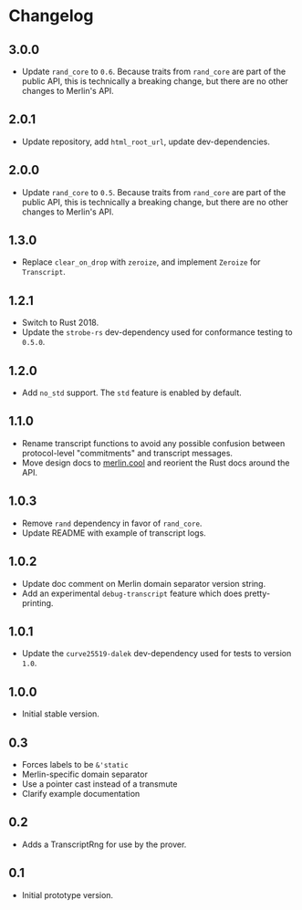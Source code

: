 # Changelog

## 3.0.0

* Update `rand_core` to `0.6`.  Because traits from `rand_core` are part of the
  public API, this is technically a breaking change, but there are no other
  changes to Merlin's API.

## 2.0.1

* Update repository, add `html_root_url`, update dev-dependencies.

## 2.0.0

* Update `rand_core` to `0.5`.  Because traits from `rand_core` are part of the
  public API, this is technically a breaking change, but there are no other
  changes to Merlin's API.

## 1.3.0

* Replace `clear_on_drop` with `zeroize`, and implement `Zeroize` for `Transcript`.

## 1.2.1

* Switch to Rust 2018.
* Update the `strobe-rs` dev-dependency used for conformance testing to `0.5.0`.

## 1.2.0

* Add `no_std` support.  The `std` feature is enabled by default.

## 1.1.0

* Rename transcript functions to avoid any possible confusion between
  protocol-level "commitments" and transcript messages.
* Move design docs to [merlin.cool](https://merlin.cool) and reorient
  the Rust docs around the API.

## 1.0.3

* Remove `rand` dependency in favor of `rand_core`.
* Update README with example of transcript logs.

## 1.0.2

* Update doc comment on Merlin domain separator version string.
* Add an experimental `debug-transcript` feature which does
  pretty-printing.

## 1.0.1

* Update the `curve25519-dalek` dev-dependency used for tests to version `1.0`.

## 1.0.0

* Initial stable version.

## 0.3

* Forces labels to be `&'static`
* Merlin-specific domain separator
* Use a pointer cast instead of a transmute
* Clarify example documentation

## 0.2

* Adds a TranscriptRng for use by the prover.

## 0.1

* Initial prototype version.

